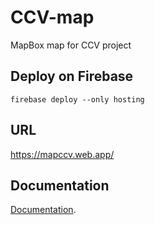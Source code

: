 # CCV-map
MapBox map for CCV project

## Deploy on Firebase
`firebase deploy --only hosting`

## URL
https://mapccv.web.app/

## Documentation
[Documentation](./docs/overview.md).
